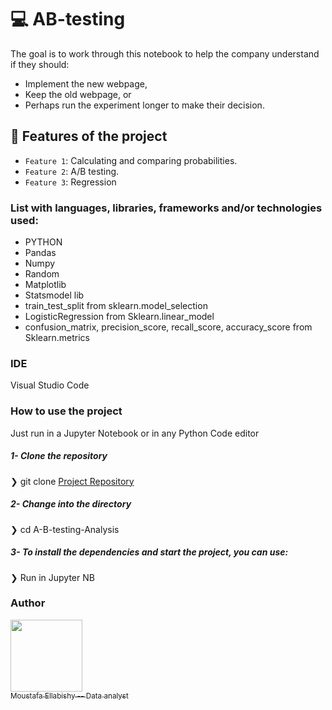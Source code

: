 # 💻 AB-testing

The goal is to work through this notebook to help the company understand if they should:
- Implement the new webpage, 
- Keep the old webpage, or 
- Perhaps run the experiment longer to make their decision.


## :hammer: Features of the project

- `Feature 1`: Calculating and comparing probabilities.
- `Feature 2`: A/B testing.
- `Feature 3`: Regression

 ### List with languages, libraries, frameworks and/or technologies used:

- PYTHON
- Pandas
- Numpy
- Random
- Matplotlib
- Statsmodel lib
- train_test_split from sklearn.model_selection  
- LogisticRegression from Sklearn.linear_model
- confusion_matrix, precision_score, recall_score, accuracy_score from Sklearn.metrics

### IDE
Visual Studio Code

### How to use the project
Just run in a Jupyter Notebook or in any Python Code editor

##### 1-  Clone the repository

  ❯ git clone <a href="https://github.com/moustafaellabishy/A-B-testing-Analysis">Project Repository</a>

##### 2- Change into the directory
  ❯ cd A-B-testing-Analysis


##### 3- To install the dependencies and start the project, you can use:
 ❯ Run in Jupyter NB

### Author

 [<img src="https://avatars.githubusercontent.com/u/78495107?v=4" width=115><br><sub>Moustafa Ellabishy -- Data analyst</sub>](https://github.com/moustafaellabishy)
